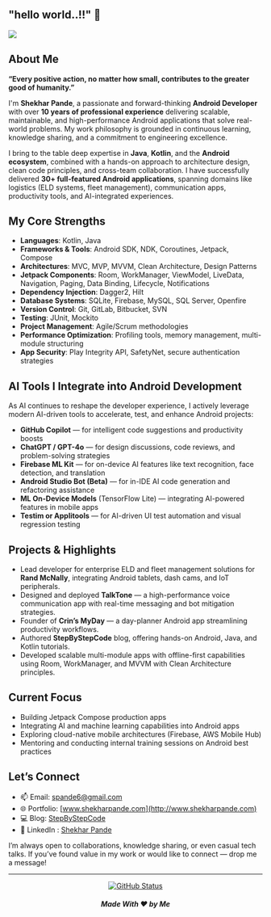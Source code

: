 ## "hello world..!!" 👋

<img src="https://pbs.twimg.com/profile_banners/369017872/1675591260/1500x500">

## About Me

**“Every positive action, no matter how small, contributes to the greater good of humanity.”**

I'm **Shekhar Pande**, a passionate and forward-thinking **Android Developer** with over **10 years of professional experience** delivering scalable, maintainable, and high-performance Android applications that solve real-world problems. My work philosophy is grounded in continuous learning, knowledge sharing, and a commitment to engineering excellence.

I bring to the table deep expertise in **Java**, **Kotlin**, and the **Android ecosystem**, combined with a hands-on approach to architecture design, clean code principles, and cross-team collaboration. I have successfully delivered **30+ full-featured Android applications**, spanning domains like logistics (ELD systems, fleet management), communication apps, productivity tools, and AI-integrated experiences.

## My Core Strengths

* **Languages**: Kotlin, Java
* **Frameworks & Tools**: Android SDK, NDK, Coroutines, Jetpack, Compose
* **Architectures**: MVC, MVP, MVVM, Clean Architecture, Design Patterns
* **Jetpack Components**: Room, WorkManager, ViewModel, LiveData, Navigation, Paging, Data Binding, Lifecycle, Notifications
* **Dependency Injection**: Dagger2, Hilt
* **Database Systems**: SQLite, Firebase, MySQL, SQL Server, Openfire
* **Version Control**: Git, GitLab, Bitbucket, SVN
* **Testing**: JUnit, Mockito
* **Project Management**: Agile/Scrum methodologies
* **Performance Optimization**: Profiling tools, memory management, multi-module structuring
* **App Security**: Play Integrity API, SafetyNet, secure authentication strategies

## AI Tools I Integrate into Android Development

As AI continues to reshape the developer experience, I actively leverage modern AI-driven tools to accelerate, test, and enhance Android projects:

* **GitHub Copilot** — for intelligent code suggestions and productivity boosts
* **ChatGPT / GPT-4o** — for design discussions, code reviews, and problem-solving strategies
* **Firebase ML Kit** — for on-device AI features like text recognition, face detection, and translation
* **Android Studio Bot (Beta)** — for in-IDE AI code generation and refactoring assistance
* **ML On-Device Models** (TensorFlow Lite) — integrating AI-powered features in mobile apps
* **Testim or Applitools** — for AI-driven UI test automation and visual regression testing

##  Projects & Highlights

* Lead developer for enterprise ELD and fleet management solutions for **Rand McNally**, integrating Android tablets, dash cams, and IoT peripherals.
* Designed and deployed **TalkTone** — a high-performance voice communication app with real-time messaging and bot mitigation strategies.
* Founder of **Crin’s MyDay** — a day-planner Android app streamlining productivity workflows.
* Authored **StepByStepCode** blog, offering hands-on Android, Java, and Kotlin tutorials.
* Developed scalable multi-module apps with offline-first capabilities using Room, WorkManager, and MVVM with Clean Architecture principles.

##  Current Focus

* Building Jetpack Compose production apps
* Integrating AI and machine learning capabilities into Android apps
* Exploring cloud-native mobile architectures (Firebase, AWS Mobile Hub)
* Mentoring and conducting internal training sessions on Android best practices

## Let’s Connect

* 📫 Email: [spande6@gmail.com](mailto:spande6@gmail.com)
* 🌐 Portfolio: [www.shekharpande.com](http://www.shekharpande.com)
* 💻 Blog: [StepByStepCode](http://www.stepbystepcode.in)
* 🔗 LinkedIn : [Shekhar Pande](https://www.linkedin.com/in/shekharpande/)

I’m always open to collaborations, knowledge sharing, or even casual tech talks. If you’ve found value in my work or would like to connect — drop me a message!

---


<p align="center">
<a href="https://github.com/shekhar23"><img alt="GitHub Status" src="https://github-readme-stats.vercel.app/api?username=shekhar23&hide=contribs&show_icons=true&include_all_commits=true&count_private=true"/></a>
</p>


<!-- commented>
## Reach me 📫:

[<img src='https://cdn.jsdelivr.net/npm/simple-icons@3.0.1/icons/github.svg' alt='github' height='40'>](https://github.com/Shekhar23) [<img src='https://cdn.jsdelivr.net/npm/simple-icons@3.0.1/icons/linkedin.svg' alt='linkedin' height='40'>](https://www.linkedin.com/in/shekhar-pande-74270292//)  [<img src='https://cdn.jsdelivr.net/npm/simple-icons@3.0.1/icons/facebook.svg' alt='facebook' height='40'>](https://www.facebook.com/shekhar007pande)  [<img src='https://cdn.jsdelivr.net/npm/simple-icons@3.0.1/icons/instagram.svg' alt='instagram' height='40'>](https://www.instagram.com/sudo_shekhar/)  [<img src='https://cdn.jsdelivr.net/npm/simple-icons@3.0.1/icons/twitter.svg' alt='twitter' height='40'>](https://twitter.com/sudo_pshekhar)  [<img src='https://cdn.jsdelivr.net/npm/simple-icons@3.0.1/icons/stackoverflow.svg' alt='stackoverflow' height='40'>](https://stackoverflow.com/users/4503339/shekhar-pande)  [<img src='https://cdn.jsdelivr.net/npm/simple-icons@3.0.1/icons/icloud.svg' alt='website' height='40'>](www.shekharpande.com)  

<a href="https://www.buymeacoffee.com/shekhar23" target="_blank"><img src="https://cdn.buymeacoffee.com/buttons/default-orange.png" alt="Buy Me A Coffee" height="41" width="174"></a>

<-->
<h5 align="center">Made With ❤️ by Me </h5>

